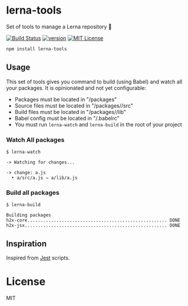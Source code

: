 # lerna-tools
Set of tools to manage a Lerna repository 🐉

[![Build Status][build-badge]][build]
[![version][version-badge]][package]
[![MIT License][license-badge]][license]

```sh
npm install lerna-tools
```

## Usage

This set of tools gives you command to build (using Babel) and watch all your packages. It is opinionated and not yet configurable:

- Packages must be located in "<rootDir>/packages"
- Source files must be located in "<rootDir>/packages/<package>/src"
- Build files must be located in "<rootDir>/packages/<package>/lib"
- Babel config must be located in "<rootDir>/.babelrc"
- You must run `lerna-watch` and `lerna-build` in the root of your project

### Watch All packages

```
$ lerna-watch

-> Watching for changes...

-> change: a.js
  • a/src/a.js ⇒ a/lib/a.js
```

### Build all packages

```
$ lerna-build

Building packages
h2x-core..................................................... DONE
h2x-jsx...................................................... DONE
```

## Inspiration

Inspired from [Jest](https://github.com/facebook/jest) scripts.

# License

MIT

[build-badge]: https://img.shields.io/travis/smooth-code/lerna-tools.svg?style=flat-square
[build]: https://travis-ci.org/smooth-code/lerna-tools
[version-badge]: https://img.shields.io/npm/v/lerna-tools.svg?style=flat-square
[package]: https://www.npmjs.com/package/lerna-tools
[license-badge]: https://img.shields.io/npm/l/lerna-tools.svg?style=flat-square
[license]: https://github.com/smooth-code/lerna-tools/blob/master/LICENSE
